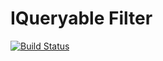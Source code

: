 # IQueryable Filter
[![Build Status](https://travis-ci.org/szszoke/iqueryable-filter.svg?branch=master)](https://travis-ci.org/szszoke/iqueryable-filter)